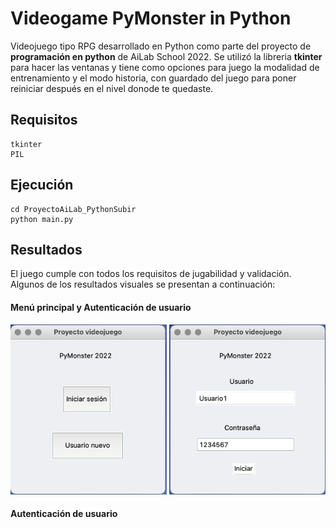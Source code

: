 # Videogame PyMonster in Python  

Videojuego tipo RPG desarrollado en Python como parte del proyecto de **programación en python** de AiLab School 2022. Se utilizó la libreria **tkinter** para hacer las ventanas y tiene como opciones para juego la modalidad de entrenamiento y el modo historia, con guardado del juego para poner reiniciar después en el nivel donode te quedaste.

## Requisitos  
```
tkinter
PIL
```

## Ejecución  
```
cd ProyectoAiLab_PythonSubir
python main.py
```

## Resultados  
El juego cumple con todos los requisitos de jugabilidad y validación.  
Algunos de los resultados visuales se presentan a continuación:

#### Menú principal y Autenticación de usuario  
<img src="results/menu.png" width="250">     <img src="results/usuario.png" width="250">  

#### Autenticación de usuario  


